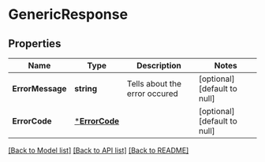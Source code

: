 # GenericResponse

## Properties
Name | Type | Description | Notes
------------ | ------------- | ------------- | -------------
**ErrorMessage** | **string** | Tells about the error occured | [optional] [default to null]
**ErrorCode** | [***ErrorCode**](ErrorCode.md) |  | [optional] [default to null]

[[Back to Model list]](../README.md#documentation-for-models) [[Back to API list]](../README.md#documentation-for-api-endpoints) [[Back to README]](../README.md)

